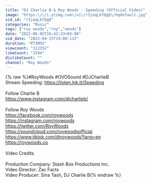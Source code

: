 ```yaml
---
title: "DJ Charlie B & Roy Woods - Speeding (Official Video)"
image: "https:\/\/i.ytimg.com\/vi\/r3jeqLkYQgQ\/hqdefault.jpg"
vid_id: "r3jeqLkYQgQ"
categories: "Music"
tags: ["roy woods","roy","woods"]
date: "2022-06-05T16:42:23+03:00"
vid_date: "2022-04-15T19:00:11Z"
duration: "PT3M5S"
viewcount: "112352"
likeCount: "2594"
dislikeCount: ""
channel: "Roy Woods"
---
```

{% raw %}#RoyWoods #OVOSound #DJCharlieB<br />Stream Speeding: <a rel="nofollow" target="blank" href="https://listen.lnk.tt/Speeding">https://listen.lnk.tt/Speeding</a><br /><br /> Follow Charlie B<br /><a rel="nofollow" target="blank" href="https://www.instagram.com/djcharlieb/">https://www.instagram.com/djcharlieb/</a><br /><br />Follow Roy Woods<br /><a rel="nofollow" target="blank" href="https://facebook.com/roywoods">https://facebook.com/roywoods</a><br /><a rel="nofollow" target="blank" href="https://instagram.com/roywoods">https://instagram.com/roywoods</a><br /><a rel="nofollow" target="blank" href="https://twitter.com/RoyWoods">https://twitter.com/RoyWoods</a><br /><a rel="nofollow" target="blank" href="https://soundcloud.com/roywoodsofficial">https://soundcloud.com/roywoodsofficial</a><br /><a rel="nofollow" target="blank" href="https://www.tiktok.com/@roywoods?lang=en">https://www.tiktok.com/@roywoods?lang=en</a><br /><a rel="nofollow" target="blank" href="https://roywoods.co">https://roywoods.co</a><br /><br />Video Credits<br /><br />Production Company: Stash Box Productions Inc.<br />Video Director: Zac Facts<br />Video Producer: Sina Tash, DJ Charlie B{% endraw %}
